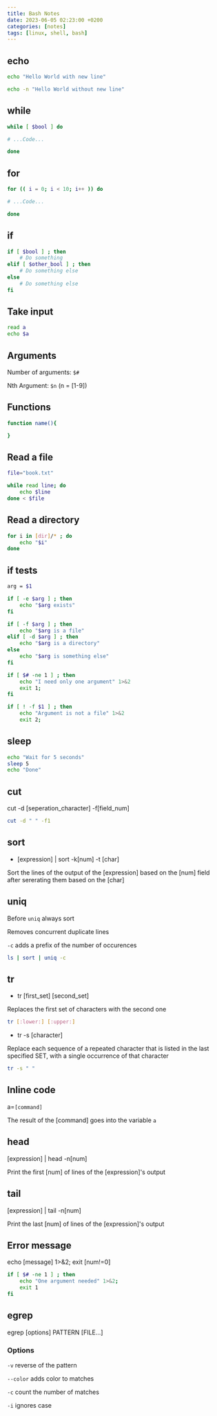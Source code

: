 ```yaml
---
title: Bash Notes
date: 2023-06-05 02:23:00 +0200
categories: [notes]
tags: [linux, shell, bash]
---
```



## echo

```bash
echo "Hello World with new line"
```

```bash
echo -n "Hello World without new line"
```

## while

```bash
while [ $bool ] do

# ...Code...

done

```

## for

```bash
for (( i = 0; i < 10; i++ )) do

# ...Code...

done
```

## if

```bash
if [ $bool ] ; then
    # Do something
elif [ $other_bool ] ; then
    # Do something else
else
    # Do something else
fi
```

## Take input

```bash
read a
echo $a
```

## Arguments

Number of arguments: `$#`

Nth Argument: `$n` (n = [1-9])

## Functions

```bash
function name(){

}
```

## Read a file

```bash
file="book.txt"

while read line; do
    echo $line
done < $file

```

## Read a directory

```bash
for i in [dir]/* ; do
    echo "$i"
done
```

## if tests

```bash
arg = $1

if [ -e $arg ] ; then 
    echo "$arg exists"
fi

if [ -f $arg ] ; then
    echo "$arg is a file"
elif [ -d $arg ] ; then
    echo "$arg is a directory"
else
    echo "$arg is something else"
fi
```

```bash
if [ $# -ne 1 ] ; then
    echo "I need only one argument" 1>&2
    exit 1;
fi

if [ ! -f $1 ] ; then
    echo "Argument is not a file" 1>&2
    exit 2;
```

## sleep

```bash
echo "Wait for 5 seconds"
sleep 5
echo "Done"
```

## cut

cut -d [seperation_character] -f[field_num]

```bash
cut -d " " -f1
```

## sort

* [expression] | sort -k[num] -t [char]

Sort the lines of the output of the [expression] based on the [num] field after sererating them based on the [char]

## uniq

Before `uniq` always sort

Removes concurrent duplicate lines

`-c` adds  a prefix of the number of occurences

```bash
ls | sort | uniq -c
```

## tr

* tr [first_set] [second_set]

Replaces the first set of characters with the second one

```bash
tr [:lower:] [:upper:]
```

* tr -s [character]

Replace each sequence of a repeated character that is  listed  in  the  last specified SET, with a single occurrence of that character

```bash
tr -s " "
```

## Inline code

a=`[command]`

The result of the [command] goes into the variable `a`

## head

[expression] | head -n[num]

Print the first [num] of lines of the [expression]'s output

## tail

[expression] | tail -n[num]

Print the last [num] of lines of the [expression]'s output

## Error message

echo [message] 1>&2;
exit [num!=0]

```bash
if [ $# -ne 1 ] ; then
    echo "One argument needed" 1>&2;
    exit 1
fi
```

## egrep

egrep [options] PATTERN [FILE...]

### Options

`-v` reverse of the pattern

`--color` adds color to matches

`-c` count the number of matches

`-i` ignores case

